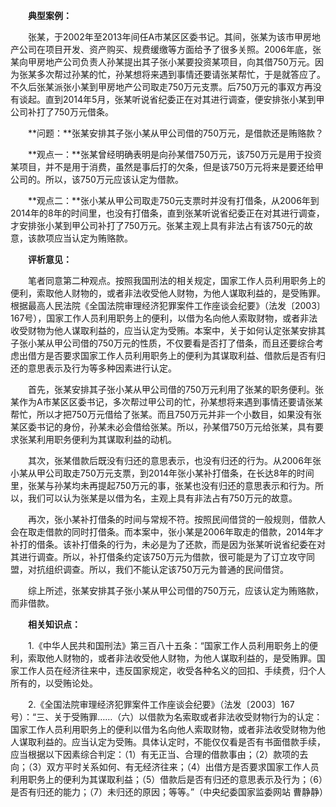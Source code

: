 　　**典型案例：**

　　张某，于2002年至2013年间任A市某区区委书记。其间，张某为该市甲房地产公司在项目开发、资产购买、规费缓缴等方面给予了很多关照。2006年底，张某向甲房地产公司负责人孙某提出其子张小某要投资某项目，向其借750万元。因为张某多次帮过孙某的忙，孙某想将来遇到事情还要请张某帮忙，于是就答应了。不久后张某派张小某到甲房地产公司取走750万元支票。后750万元的事双方再没有谈起。直到2014年5月，张某听说省纪委正在对其进行调查，便安排张小某到甲公司补打了750万元借条。

　　**问题：**张某安排其子张小某从甲公司借的750万元，是借款还是贿赂款？

　　**观点一：**张某曾经明确表明是向孙某借750万元，该750万元是用于投资某项目，并不是用于消费，虽然是事后打的欠条，但是该750万元将来是要还给甲公司的。所以，该750万元应该认定为借款。

　　**观点二：**张小某从甲公司取走750元支票时并没有打借条，从2006年到2014年的8年的时间里，也没有打借条，直到张某听说省纪委正在对其进行调查，才安排张小某到甲公司补打了750万元。张某主观上具有非法占有该750元的故意，该款项应当认定为贿赂款。

　　**评析意见：**

　　笔者同意第二种观点。按照我国刑法的相关规定，国家工作人员利用职务上的便利，索取他人财物的，或者非法收受他人财物，为他人谋取利益的，是受贿罪。根据最高人民法院《全国法院审理经济犯罪案件工作座谈会纪要》（法发〔2003〕167号），国家工作人员利用职务上的便利，以借为名向他人索取财物，或者非法收受财物为他人谋取利益的，应当认定为受贿。本案中，关于如何认定张某安排其子张小某从甲公司借的750万元的性质，不仅要看是否打了借条，而且还要综合考虑出借方是否要求国家工作人员利用职务上的便利为其谋取利益、借款后是否有归还的意思表示及行为等多种因素进行认定。

　　首先，张某安排其子张小某从甲公司借的750万元利用了张某的职务便利。张某作为A市某区区委书记，多次帮过甲公司的忙，孙某想将来遇到事情还要请张某帮忙，所以才把750万元借给了张某。而且750万元并非一个小数目，如果没有张某区委书记的身份，孙某未必会借给张某。所以，孙某借750万元给张某，具有要求张某利用职务便利为其谋取利益的动机。

　　其次，张某借款后既没有归还的意思表示，也没有归还的行为。从2006年张小某从甲公司取走750万元支票，到2014年张小某补打借条，在长达8年的时间里，张某与孙某均未再提起750万元的事，张某也没有归还的意思表示和行为。所以，我们可以认为张某是以借为名，主观上具有非法占有750万元的故意。

　　再次，张小某补打借条的时间与常规不符。按照民间借贷的一般规则，借款人会在取走借款的同时打借条。而本案中，张小某是2006年取走的借款，2014年才补打的借条。该补打借条的行为，未必是为了还款，而是因为张某听说省纪委在对其进行调查。所以，补打借条约定该750万元为借款，很可能是为了订立攻守同盟，对抗组织调查。所以，我们不能认定该750万元为普通的民间借贷。

　　综上所述，张某安排其子张小某从甲公司借的750万元，应该认定为贿赂款，而非借款。

　　**相关知识点：**

　　1.《中华人民共和国刑法》第三百八十五条：“国家工作人员利用职务上的便利，索取他人财物的，或者非法收受他人财物，为他人谋取利益的，是受贿罪。国家工作人员在经济往来中，违反国家规定，收受各种名义的回扣、手续费，归个人所有的，以受贿论处。

　　2.《全国法院审理经济犯罪案件工作座谈会纪要》（法发〔2003〕167号）：“三、关于受贿罪……（六）以借款为名索取或者非法收受财物行为的认定：国家工作人员利用职务上的便利以借为名向他人索取财物，或者非法收受财物为他人谋取利益的。应当认定为受贿。具体认定时，不能仅仅看是否有书面借款手续，应当根据以下因素综合判定：（1）有无正当、合理的借款事由；（2）款项的去向；（3）双方平时关系如何、有无经济往来；（4）出借方是否要求国家工作人员利用职务上的便利为其谋取利益；（5）借款后是否有归还的意思表示及行为；（6）是否有归还的能力；（7）未归还的原因；等等。”（中央纪委国家监委网站 曹静静）